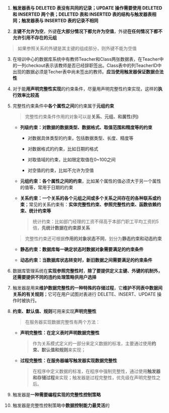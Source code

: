 1. **触发器表与 DELETED 表没有共同的记录；UPDATE 操作需要使用 DELETED 和 INSERTED 两个表；DELETED 表和 INSERTED 表的结构与触发器表相同；触发器表与 INSERTED 表的记录不相同**

2. **主键不允许为空**，外键**在大部分情况下都允许为空值**，外键**在任何情况下都不允许引用不存在的元组**

>  如果参照关系的外键是其主键的组成部分，则外键不能为空值

3. 在培训中心的数据库系统中有教师Teacher和Class两张数据表，在Teacher中的一列checkout表示该教师是否已经辞职签出。Class表中的列TeacherID中出现的数据必须是Techer表中尚未签出的教师。**应当使用触发器保证数据合法性**

4. 对于能**用声明完整性实现**的约束条件，尽量用声明完整性约束实现，这样的**执行效率比较高**

5. 完整性约束条件中**各个属性之间**的约束属于**元组约束**

    > 完整性约束条件作用的对象可以是**关系、元组、和属性(列)**

    + **列级约束：对数据的数据类型、数据格式、取值范围和精度等的约束**

        + 对数据具体类型的约束，包括数据类型、长度、精度等

        + 对数据格式的约束，比如日期的格式

        + 对取值域的约束，比如限定取值在0~100之间

        + 对空值的约束，比如不允许为空值

    + **元组约束：各个属性之间的约束**，比如某个属性的值必须大于另一个属性的值等，常用于日期的约束

    + **关系约束：一个关系的各个元组之间或多个关系之间存在的各种联系或约束**；常见的关系约束有：**实体完整性约束、参照完整性约束、函数依赖约束、统计约束等**

        > 统计约束：比如部门经理的工资不得高于本部门职工平均工资的5倍，**先统计数据在约束原关系**
        
    > 完整性约束还可根据**作用的对象状态不同**，划分为**静态约束和动态约束**

    + **静态约束：数据库每一确定状态时数据对象需要满足的约束条件**

    + **动态约束：当数据库状态转变时，新旧数据之间需要满足的约束条件**

6. 数据库管理系统在**实现参照完整性时**，**除了要提供定义主键、外键的机制外，还需要提供不同的违约处理策略供用户选择**

7. 触发器是用来**维护数据完整性的一种特殊的存储过程**，它**维护不同表中数据间关系的有关规则**；它可在用户试图对表进行 DELETE、INSERT、UPDATE 操作时被执行。

8. **约束、默认值、规则**可用来实现**声明完整性**

    > 在服务器实现数据完整性有两个方法：

    + **声明完整性：在定义表时声明数据完整性**

        > 作为关系模式定义的一部分来定义数据的标准，主要通过使用**约束、默认值和规则**来实现；

    + **过程完整性：在服务器编写触发器实现数据完整性**
        
        > 在程序中定义数据的标准，在程序中强制完整性，通过使用**触发器和存储过程**来实现；触发器是过程完整性，优先级在声明完整性之后。

9. 触发器是**一种需要编程实现的完整性控制策略**

10. 触发器是完整性控制策略中**数据控制能力最灵活**的




